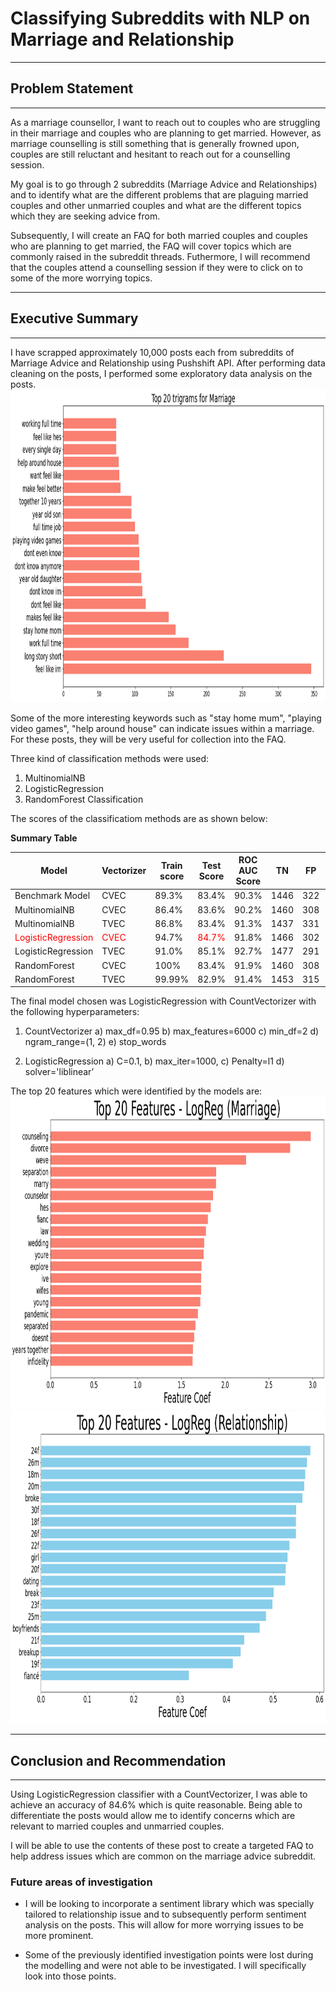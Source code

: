 # Classifying Subreddits with NLP on Marriage and Relationship

---
## Problem Statement
---

As a marriage counsellor, I want to reach out to couples who are struggling in their marriage and couples who are planning to get married. However, as marriage counselling is still something that is generally frowned upon, couples are still reluctant and hesitant to reach out for a counselling session.

My goal is to go through 2 subreddits (Marriage Advice and Relationships) and to identify what are the different problems that are plaguing married couples and other unmarried couples and what are the different topics which they are seeking advice from.

Subsequently, I will create an FAQ for both married couples and couples who are planning to get married, the FAQ will cover topics which are commonly raised in the subreddit threads. Futhermore, I will recommend that the couples attend a counselling session if they were to click on to some of the more worrying topics.

---
## Executive Summary
---

I have scrapped approximately 10,000 posts each from subreddits of Marriage Advice and Relationship using Pushshift API. After performing data cleaning on the posts, I performed some exploratory data analysis on the posts. 
<img src="./images/eda_top20_trigrams_marriage.png" style="height: 500px">

Some of the more interesting keywords such as "stay home mum", "playing video games", "help around house" can indicate issues within a marriage. For these posts, they will be very useful for collection into the FAQ.

Three kind of classification methods were used:

1) MultinomialNB
2) LogisticRegression
3) RandomForest Classification 

The scores of the classificatiom methods are as shown below:

**Summary Table**

|Model|Vectorizer| Train score | Test Score | ROC AUC Score| TN | FP | FN | TP|
|---|---|---|---|---|---|---|---|---|
|Benchmark Model|CVEC|89.3%|83.4%| 90.3% |1446|322|280|1583|
|MultinomialNB |CVEC|86.4%|83.6%|90.2%|1460|308|288|1575|
|MultinomialNB |TVEC|86.8%|83.4%|91.3%|1437|331|271|1592|
|<font color='red'>LogisticRegression</font>|<font color='red'>CVEC</font>|94.7%|<font color='red'>84.7%</font>|91.8%|1466|302|255|1608|
|LogisticRegression|TVEC|91.0%|85.1%|92.7%|1477|291|252|1611|
|RandomForest|CVEC|100%|83.4%|91.9%|1460|308|294|1569|
|RandomForest|TVEC|99.99%|82.9%|91.4%|1453|315|305|1558|


The final model chosen was LogisticRegression with CountVectorizer with the following hyperparameters:

1) CountVectorizer
   a) max_df=0.95 
   b) max_features=6000
   c) min_df=2
   d) ngram_range=(1, 2)
   e) stop_words
   
2) LogisticRegression
   a) C=0.1, 
   b) max_iter=1000, 
   c) Penalty=l1
   d) solver='liblinear’


The top 20 features which were identified by the models are:
<img src="./images/logreg_top20_features_marriage.png" style="height: 500px">
<img src="./images/logreg_top20_features_relationship.png" style="height: 500px">

---
## Conclusion and Recommendation
---

Using LogisticRegression classifier with a CountVectorizer, I was able to achieve an accuracy of 84.6% which is quite reasonable. Being able to differentiate the posts would allow me to identify concerns which are relevant to married couples and unmarried couples.

I will be able to use the contents of these post to create a targeted FAQ to help address issues which are common on the marriage advice subreddit.

### Future areas of investigation
- I will be looking to incorporate a sentiment library which was specially tailored to relationship issue and to subsequently perform sentiment analysis on the posts. This will allow for more worrying issues to be more prominent.

- Some of the previously identified investigation points were lost during the modelling and were not able to be investigated. I will specifically look into those points.









